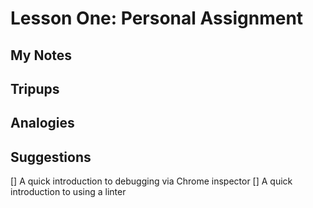 # Lesson One: Personal Assignment

## My Notes

## Tripups

## Analogies

## Suggestions
[] A quick introduction to debugging via Chrome inspector
[] A quick introduction to using a linter